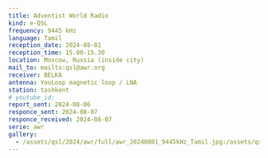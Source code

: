 ```yaml
---
title: Adventist World Radio
kind: e-QSL
frequency: 9445 kHz
language: Tamil
reception_date: 2024-08-01
reception_time: 15.00-15.30
location: Moscow, Russia (inside city)
mail_to: mailto:qsl@awr.org
receiver: BELKA
antenna: YouLoop magnetic loop / LNA
station: tashkent
# youtube_id: 
report_sent: 2024-08-06
responce_sent: 2024-08-07
responce_received: 2024-08-07
serie: awr
gallery:
  - /assets/qsl/2024/awr/full/awr_20240801_9445kHz_Tamil.jpg:/assets/qsl/2024/awr/small/awr_20240801_9445kHz_Tamil.jpg
---
```

